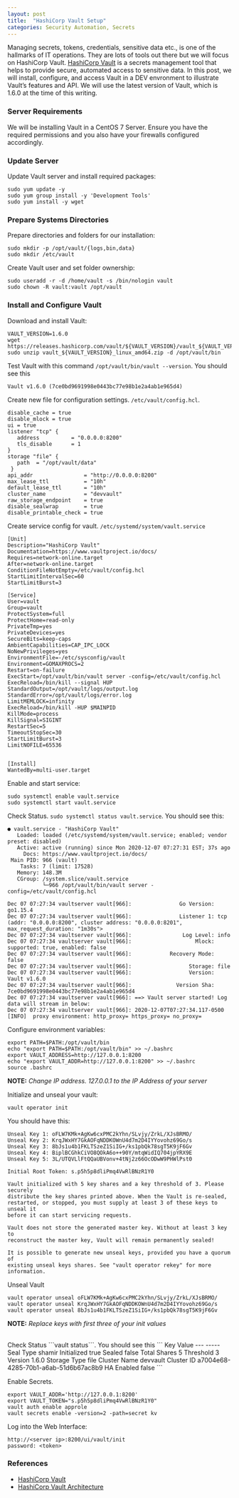 ```yaml
---
layout: post
title:  "HashiCorp Vault Setup"
categories: Security Automation, Secrets
---
```


Managing secrets, tokens, credentials, sensitive data etc., is one of the hallmarks of IT operations. They are lots of tools out there but we will focus on HashiCorp Vault. [HashiCorp Vault](https://www.vaultproject.io/) is a secrets management tool that helps to provide secure, automated access to sensitive data. In this post, we will install, configure, and access Vault in a DEV envronment to illustrate Vault’s features and API. We will use the latest version of Vault, which is 1.6.0 at the time of this writing.

### **Server Requirements**
We will be installing Vault in a CentOS 7 Server. Ensure you have the required permissions and you also have your firewalls configured accordingly.

### **Update Server**
Update Vault server and install required packages:
```
sudo yum update -y
sudo yum group install -y 'Development Tools'
sudo yum install -y wget
```

### **Prepare Systems Directories**
Prepare directories and folders for our installation:
```
sudo mkdir -p /opt/vault/{logs,bin,data}
sudo mkdir /etc/vault
```

Create Vault user and set folder ownership:
```
sudo useradd -r -d /home/vault -s /bin/nologin vault
sudo chown -R vault:vault /opt/vault
```

### **Install and Configure Vault**
Download and install Vault:
```
VAULT_VERSION=1.6.0
wget https://releases.hashicorp.com/vault/${VAULT_VERSION}/vault_${VAULT_VERSION}_linux_amd64.zip
sudo unzip vault_${VAULT_VERSION}_linux_amd64.zip -d /opt/vault/bin
```
Test Vault with this command ```/opt/vault/bin/vault --version```. You should see this
```
Vault v1.6.0 (7ce0bd9691998e0443bc77e98b1e2a4ab1e965d4)
```

Create new file for configuration settings. ```/etc/vault/config.hcl```. 
```
disable_cache = true
disable_mlock = true
ui = true
listener "tcp" {
   address          = "0.0.0.0:8200"
   tls_disable      = 1
}
storage "file" {
   path  = "/opt/vault/data"
 }
api_addr                = "http://0.0.0.0:8200"
max_lease_ttl           = "10h"
default_lease_ttl       = "10h"
cluster_name            = "devvault"
raw_storage_endpoint    = true
disable_sealwrap        = true
disable_printable_check = true
```

Create service config for vault. ```/etc/systemd/system/vault.service```
```
[Unit]
Description="HashiCorp Vault"
Documentation=https://www.vaultproject.io/docs/
Requires=network-online.target
After=network-online.target
ConditionFileNotEmpty=/etc/vault/config.hcl
StartLimitIntervalSec=60
StartLimitBurst=3

[Service]
User=vault
Group=vault
ProtectSystem=full
ProtectHome=read-only
PrivateTmp=yes
PrivateDevices=yes
SecureBits=keep-caps
AmbientCapabilities=CAP_IPC_LOCK
NoNewPrivileges=yes
EnvironmentFile=-/etc/sysconfig/vault
Environment=GOMAXPROCS=2
Restart=on-failure
ExecStart=/opt/vault/bin/vault server -config=/etc/vault/config.hcl
ExecReload=/bin/kill --signal HUP
StandardOutput=/opt/vault/logs/output.log
StandardError=/opt/vault/logs/error.log
LimitMEMLOCK=infinity
ExecReload=/bin/kill -HUP $MAINPID
KillMode=process
KillSignal=SIGINT
RestartSec=5
TimeoutStopSec=30
StartLimitBurst=3
LimitNOFILE=65536


[Install]
WantedBy=multi-user.target
```

Enable and start service:
```
sudo systemctl enable vault.service 
sudo systemctl start vault.service 
```
Check Status. ```sudo systemctl status vault.service```. You should see this:
```
● vault.service - "HashiCorp Vault"
   Loaded: loaded (/etc/systemd/system/vault.service; enabled; vendor preset: disabled)
   Active: active (running) since Mon 2020-12-07 07:27:31 EST; 37s ago
     Docs: https://www.vaultproject.io/docs/
 Main PID: 966 (vault)
    Tasks: 7 (limit: 17528)
   Memory: 148.3M
   CGroup: /system.slice/vault.service
           └─966 /opt/vault/bin/vault server -config=/etc/vault/config.hcl

Dec 07 07:27:34 vaultserver vault[966]:               Go Version: go1.15.4
Dec 07 07:27:34 vaultserver vault[966]:               Listener 1: tcp (addr: "0.0.0.0:8200", cluster address: "0.0.0.0:8201", max_request_duration: "1m30s">
Dec 07 07:27:34 vaultserver vault[966]:                Log Level: info
Dec 07 07:27:34 vaultserver vault[966]:                    Mlock: supported: true, enabled: false
Dec 07 07:27:34 vaultserver vault[966]:            Recovery Mode: false
Dec 07 07:27:34 vaultserver vault[966]:                  Storage: file
Dec 07 07:27:34 vaultserver vault[966]:                  Version: Vault v1.6.0
Dec 07 07:27:34 vaultserver vault[966]:              Version Sha: 7ce0bd9691998e0443bc77e98b1e2a4ab1e965d4
Dec 07 07:27:34 vaultserver vault[966]: ==> Vault server started! Log data will stream in below:
Dec 07 07:27:34 vaultserver vault[966]: 2020-12-07T07:27:34.117-0500 [INFO]  proxy environment: http_proxy= https_proxy= no_proxy=
```

Configure environment variables:
```
export PATH=$PATH:/opt/vault/bin
echo "export PATH=$PATH:/opt/vault/bin" >> ~/.bashrc
export VAULT_ADDRESS=http://127.0.0.1:8200
echo "export VAULT_ADDR=http://127.0.0.1:8200" >> ~/.bashrc
source .bashrc
```
**NOTE:** *Change IP address. 127.0.0.1 to the IP Address of your server* 

Initialize and unseal your vault:
```
vault operator init
```
You should have this:
```
Unseal Key 1: oFLW7KMk+AgKw6cxPMC2kYhn/SLvjy/ZrkL/XJsBRMO/
Unseal Key 2: KrqJWxHY7GkAOFqNDDKOWnU4d7m2D4IYYovohz69Go/s
Unseal Key 3: 8bJs1u4b1FKLTSzeZ1SiIG+/ks1pbQk78sgT5K9jF6Gv
Unseal Key 4: BiplBCGhkCiVO8QOkA6o++90Y/mtqWidIQ704jpYRX9E
Unseal Key 5: 3L/UTQVLlFtQQaUBVonv+4tNj2z66OcODwW9PHWlPst0

Initial Root Token: s.p5h5p8dliPmq4VwRlBNzR1Y0

Vault initialized with 5 key shares and a key threshold of 3. Please securely
distribute the key shares printed above. When the Vault is re-sealed,
restarted, or stopped, you must supply at least 3 of these keys to unseal it
before it can start servicing requests.

Vault does not store the generated master key. Without at least 3 key to
reconstruct the master key, Vault will remain permanently sealed!

It is possible to generate new unseal keys, provided you have a quorum of
existing unseal keys shares. See "vault operator rekey" for more information.
```

Unseal Vault
```
vault operator unseal oFLW7KMk+AgKw6cxPMC2kYhn/SLvjy/ZrkL/XJsBRMO/
vault operator unseal KrqJWxHY7GkAOFqNDDKOWnU4d7m2D4IYYovohz69Go/s
vault operator unseal 8bJs1u4b1FKLTSzeZ1SiIG+/ks1pbQk78sgT5K9jF6Gv
```
**NOTE:** *Replace keys with first three of your init values*

<br>
Check Status ```vault status```. You should see this
```
Key             Value
---             -----
Seal Type       shamir
Initialized     true
Sealed          false
Total Shares    5
Threshold       3
Version         1.6.0
Storage Type    file
Cluster Name    devvault
Cluster ID      a7004e68-4285-70b1-a6ab-51d6b67ac8b9
HA Enabled      false
```

Enable Secrets.
```
export VAULT_ADDR='http://127.0.0.1:8200'
export VAULT_TOKEN="s.p5h5p8dliPmq4VwRlBNzR1Y0"
vault auth enable approle
vault secrets enable -version=2 -path=secret kv
```

Log into the Web Interface:
```
http://<server ip>:8200/ui/vault/init
password: <token>
```


### **References**
* [HashiCorp Vault](https://www.vaultproject.io)
* [HashiCorp Vault Architecture](https://www.vaultproject.io/docs/internals/architecture)
